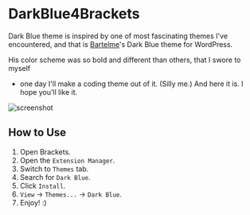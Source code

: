 # DarkBlue4Brackets

Dark Blue theme is inspired by one of most fascinating themes I've encountered, 
and that is [Bartelme](http://www.bartelme.at)'s Dark Blue theme for WordPress.

His color scheme was so bold and different than others, that I swore to myself 
- one day I'll make a coding theme out of it. (Silly me.) And here it is. 
I hope you'll like it.

![screenshot](https://raw.githubusercontent.com/diomed/DarkBlue4Brackets/master/screenshot/screenshot.png)

##  How to Use
1. Open Brackets.
2. Open the `Extension Manager`.
3. Switch to `Themes` tab.
4. Search for `Dark Blue`.
5. Click `Install`.
6. `View` -> `Themes...` -> `Dark Blue`.
7. Enjoy! :)


